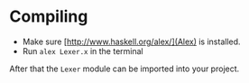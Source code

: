 # Compiling

- Make sure [http://www.haskell.org/alex/](Alex) is installed.
- Run `alex Lexer.x` in the terminal

After that the `Lexer` module can be imported into your project.
